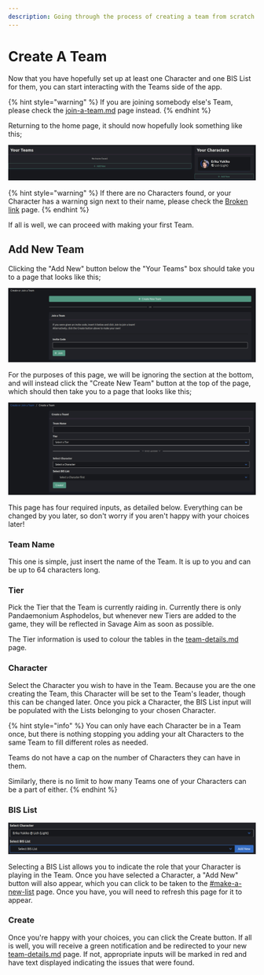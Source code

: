 ```yaml
---
description: Going through the process of creating a team from scratch.
---
```


# Create A Team

Now that you have hopefully set up at least one Character and one BIS List for them, you can start interacting with the Teams side of the app.&#x20;

{% hint style="warning" %}
If you are joining somebody else's Team, please check the [join-a-team.md](join-a-team.md "mention") page instead.
{% endhint %}

Returning to the home page, it should now hopefully look something like this;

![](<../.gitbook/assets/image (22).png>)

{% hint style="warning" %}
If there are no Characters found, or your Character has a warning sign next to their name, please check the [Broken link](broken-reference "mention") page.
{% endhint %}

If all is well, we can proceed with making your first Team.

## Add New Team

Clicking the "Add New" button below the "Your Teams" box should take you to a page that looks like this;

![](<../.gitbook/assets/image (20) (1).png>)

For the purposes of this page, we will be ignoring the section at the bottom, and will instead click the "Create New Team" button at the top of the page, which should then take you to a page that looks like this;

![](<../.gitbook/assets/image (26).png>)

This page has four required inputs, as detailed below. Everything can be changed by you later, so don't worry if you aren't happy with your choices later!

### Team Name

This one is simple, just insert the name of the Team. It is up to you and can be up to 64 characters long.

### Tier

Pick the Tier that the Team is currently raiding in. Currently there is only Pandaemonium Asphodelos, but whenever new Tiers are added to the game, they will be reflected in Savage Aim as soon as possible.&#x20;

The Tier information is used to colour the tables in the [team-details.md](team-details.md "mention") page.

### Character

Select the Character you wish to have in the Team. Because you are the one creating the Team, this Character will be set to the Team's leader, though this can be changed later. Once you pick a Character, the BIS List input will be populated with the Lists belonging to your chosen Character.

{% hint style="info" %}
You can only have each Character be in a Team once, but there is nothing stopping you adding your alt Characters to the same Team to fill different roles as needed.&#x20;

Teams do not have a cap on the number of Characters they can have in them.

Similarly, there is no limit to how many Teams one of your Characters can be a part of either.
{% endhint %}

### BIS List

![](<../.gitbook/assets/image (1) (1) (1).png>)

Selecting a BIS List allows you to indicate the role that your Character is playing in the Team. Once you have selected a Character, a "Add New" button will also appear, which you can click to be taken to the [#make-a-new-list](../characters/bis-lists.md#make-a-new-list "mention") page. Once you have, you will need to refresh this page for it to appear.

### Create

Once you're happy with your choices, you can click the Create button. If all is well, you will receive a green notification and be redirected to your new [team-details.md](team-details.md "mention") page. If not, appropriate inputs will be marked in red and have text displayed indicating the issues that were found.
